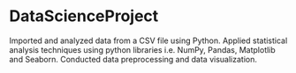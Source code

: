 # DataScienceProject
Imported and analyzed data from a CSV file using Python. Applied statistical analysis techniques using python libraries i.e. NumPy, Pandas, Matplotlib and Seaborn. Conducted data preprocessing and data visualization.
